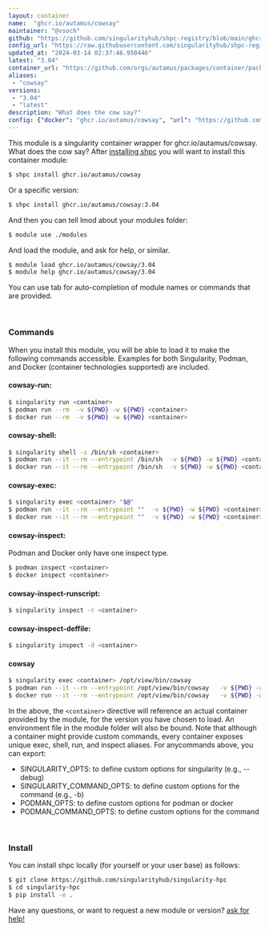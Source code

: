 ```yaml
---
layout: container
name:  "ghcr.io/autamus/cowsay"
maintainer: "@vsoch"
github: "https://github.com/singularityhub/shpc-registry/blob/main/ghcr.io/autamus/cowsay/container.yaml"
config_url: "https://raw.githubusercontent.com/singularityhub/shpc-registry/main/ghcr.io/autamus/cowsay/container.yaml"
updated_at: "2024-03-14 02:37:46.950446"
latest: "3.04"
container_url: "https://github.com/orgs/autamus/packages/container/package/cowsay"
aliases:
 - "cowsay"
versions:
 - "3.04"
 - "latest"
description: "What does the cow say?"
config: {"docker": "ghcr.io/autamus/cowsay", "url": "https://github.com/orgs/autamus/packages/container/package/cowsay", "maintainer": "@vsoch", "description": "What does the cow say?", "latest": {"3.04": "sha256:d0af39feede76382aa73a3938133e2415204be999997be1b24166e189b2e807b"}, "tags": {"3.04": "sha256:d0af39feede76382aa73a3938133e2415204be999997be1b24166e189b2e807b", "latest": "sha256:d0af39feede76382aa73a3938133e2415204be999997be1b24166e189b2e807b"}, "aliases": {"cowsay": "/opt/view/bin/cowsay"}}
---
```


This module is a singularity container wrapper for ghcr.io/autamus/cowsay.
What does the cow say?
After [installing shpc](#install) you will want to install this container module:


```bash
$ shpc install ghcr.io/autamus/cowsay
```

Or a specific version:

```bash
$ shpc install ghcr.io/autamus/cowsay:3.04
```

And then you can tell lmod about your modules folder:

```bash
$ module use ./modules
```

And load the module, and ask for help, or similar.

```bash
$ module load ghcr.io/autamus/cowsay/3.04
$ module help ghcr.io/autamus/cowsay/3.04
```

You can use tab for auto-completion of module names or commands that are provided.

<br>

### Commands

When you install this module, you will be able to load it to make the following commands accessible.
Examples for both Singularity, Podman, and Docker (container technologies supported) are included.

#### cowsay-run:

```bash
$ singularity run <container>
$ podman run --rm  -v ${PWD} -w ${PWD} <container>
$ docker run --rm  -v ${PWD} -w ${PWD} <container>
```

#### cowsay-shell:

```bash
$ singularity shell -s /bin/sh <container>
$ podman run --it --rm --entrypoint /bin/sh  -v ${PWD} -w ${PWD} <container>
$ docker run --it --rm --entrypoint /bin/sh  -v ${PWD} -w ${PWD} <container>
```

#### cowsay-exec:

```bash
$ singularity exec <container> "$@"
$ podman run --it --rm --entrypoint ""  -v ${PWD} -w ${PWD} <container> "$@"
$ docker run --it --rm --entrypoint ""  -v ${PWD} -w ${PWD} <container> "$@"
```

#### cowsay-inspect:

Podman and Docker only have one inspect type.

```bash
$ podman inspect <container>
$ docker inspect <container>
```

#### cowsay-inspect-runscript:

```bash
$ singularity inspect -r <container>
```

#### cowsay-inspect-deffile:

```bash
$ singularity inspect -d <container>
```


#### cowsay

```bash
$ singularity exec <container> /opt/view/bin/cowsay
$ podman run --it --rm --entrypoint /opt/view/bin/cowsay   -v ${PWD} -w ${PWD} <container> -c " $@"
$ docker run --it --rm --entrypoint /opt/view/bin/cowsay   -v ${PWD} -w ${PWD} <container> -c " $@"
```



In the above, the `<container>` directive will reference an actual container provided
by the module, for the version you have chosen to load. An environment file in the
module folder will also be bound. Note that although a container
might provide custom commands, every container exposes unique exec, shell, run, and
inspect aliases. For anycommands above, you can export:

 - SINGULARITY_OPTS: to define custom options for singularity (e.g., --debug)
 - SINGULARITY_COMMAND_OPTS: to define custom options for the command (e.g., -b)
 - PODMAN_OPTS: to define custom options for podman or docker
 - PODMAN_COMMAND_OPTS: to define custom options for the command

<br>

### Install

You can install shpc locally (for yourself or your user base) as follows:

```bash
$ git clone https://github.com/singularityhub/singularity-hpc
$ cd singularity-hpc
$ pip install -e .
```

Have any questions, or want to request a new module or version? [ask for help!](https://github.com/singularityhub/singularity-hpc/issues)